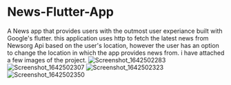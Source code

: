 # News-Flutter-App
 A News app that provides users with the outmost user experiance built with Google's flutter. this application uses http to fetch the latest news from Newsorg Api based on the user's location, however the user has an option to change the location in which the app provides news from. i have attached a few images of the project.
![Screenshot_1642502283](https://user-images.githubusercontent.com/72578071/149928810-8e96edc8-22c9-4a10-9ed7-7b71f8a382f0.png)
![Screenshot_1642502307](https://user-images.githubusercontent.com/72578071/149928826-e2f1f7f1-605c-447e-b515-27feb4a67ddc.png)
![Screenshot_1642502323](https://user-images.githubusercontent.com/72578071/149928837-43b77e0f-c1bd-480d-9bac-84ce85cb1947.png)
![Screenshot_1642502350](https://user-images.githubusercontent.com/72578071/149928850-a644edbf-0dc9-437c-a73d-fd59fcc0e78e.png)

